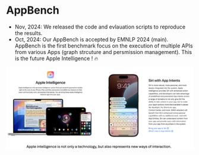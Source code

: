 # AppBench

- Nov, 2024: We released the code and evlauation scripts to reproduce the results.
- Oct, 2024: Our AppBench is accepted by EMNLP 2024 (main). AppBench is the first benchmark focus on the execution of multiple APIs from various Apps (graph strcuture and persmission management). This is the future Apple Intelligence ! :fire:

![alt text](<apple_intelligence.png>)

